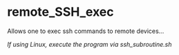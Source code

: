 # remote_SSH_exec
Allows one to exec ssh commands to remote devices...

*If using Linux, execute the program via ssh_subroutine.sh*
